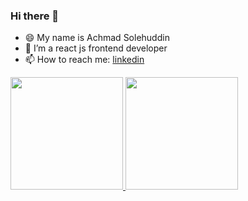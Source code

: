### Hi there 👋

- 😄 My name is Achmad Solehuddin 
- 🔭 I’m a react js frontend developer
- 📫 How to reach me: [linkedin](https://www.linkedin.com/in/achmad-solehuddin/)

<p align="left">
<a href="https://github.com/achso13">
  <img height="180em" src="https://github-readme-stats-eight-theta.vercel.app/api?username=achso13&show_icons=true&theme=algolia&include_all_commits=true&count_private=true"/>
  <img height="180em" src="https://github-readme-stats-eight-theta.vercel.app/api/top-langs/?username=achso13&layout=compact&langs_count=8&theme=algolia"/>
</a>
</p>

<!--
**achso13/achso13** is a ✨ _special_ ✨ repository because its `README.md` (this file) appears on your GitHub profile.

Here are some ideas to get you started:

- 🔭 I’m currently working on ...
- 🌱 I’m currently learning ...
- 👯 I’m looking to collaborate on ...
- 🤔 I’m looking for help with ...
- 💬 Ask me about ...
- 📫 How to reach me: ...

- ⚡ Fun fact: ...
-->
